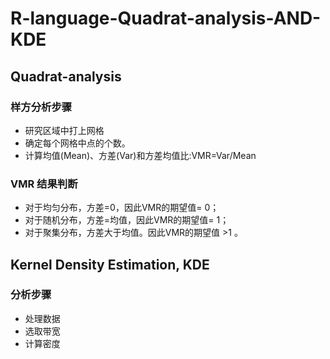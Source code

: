 # R-language-Quadrat-analysis-AND-KDE


## Quadrat-analysis
### 样方分析步骤
- 研究区域中打上网格
- 确定每个网格中点的个数。
- 计算均值(Mean)、方差(Var)和方差均值比:VMR=Var/Mean 

### VMR 结果判断
- 对于均匀分布，方差=0，因此VMR的期望值= 0；
- 对于随机分布，方差=均值，因此VMR的期望值= 1；
- 对于聚集分布，方差大于均值。因此VMR的期望值 >1 。 


## Kernel Density Estimation, KDE
### 分析步骤
- 处理数据
- 选取带宽
- 计算密度
